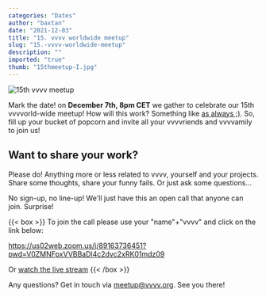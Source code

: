 ```yaml
---
categories: "Dates"
author: "baxtan"
date: "2021-12-03"
title: "15. vvvv worldwide meetup"
slug: "15.-vvvv-worldwide-meetup"
description: ""
imported: "true"
thumb: "15thmeetup-I.jpg"
---
```



![15th vvvv meetup](15thmeetup-I.jpg) 


Mark the date! on **December 7th, 8pm CET** we gather to celebrate our 15th vvvvorld-wide meetup! 
How will this work? Something like [as always ;)](https://www.youtube.com/playlist?list=PL2KeRstDQVRQUgSEa604MaS3HtA8UgPUt). So, fill up your bucket of popcorn and invite all your vvvvriends and vvvvamily to join us!

##  Want to share your work?

Please do! Anything more or less related to vvvv, yourself and your projects. Share some thoughts, share your funny fails. Or just ask some questions...

No sign-up, no line-up! We'll just have this an open call that anyone can join. Surprise!


{{< box >}}
To join the call please use your "name"+"vvvv" and click on the link below:

<https://us02web.zoom.us/j/89163736451?pwd=V0ZMNFpxVVBBaDl4c2dvc2xRK01mdz09>

Or [watch the live stream](https://youtu.be/lxpaJjaJg_o)
{{< /box >}}

Any questions? Get in touch via meetup@vvvv.org. See you there!